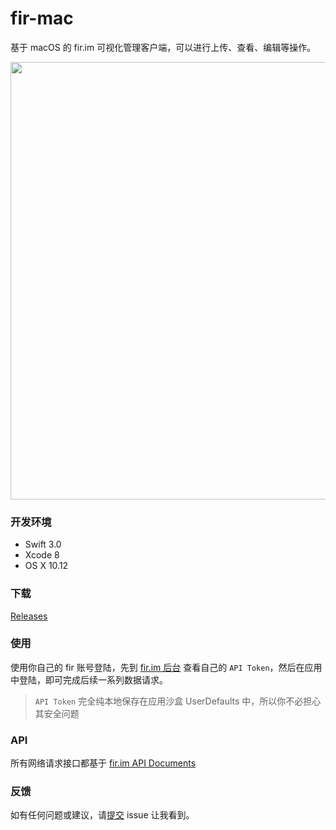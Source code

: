 # fir-mac
基于 macOS 的 fir.im 可视化管理客户端，可以进行上传、查看、编辑等操作。

<img width="700" src="http://ww2.sinaimg.cn/large/006tKfTcgy1ffl941zc3fj31bs0z8n4u.jpg" />

### 开发环境

- Swift 3.0
- Xcode 8
- OS X 10.12

### 下载

[Releases](https://github.com/isaced/fir-mac/releases)

### 使用

使用你自己的 fir 账号登陆，先到 [fir.im 后台](https://fir.im/apps/apitoken) 查看自己的 `API Token`，然后在应用中登陆，即可完成后续一系列数据请求。

> `API Token` 完全纯本地保存在应用沙盒 UserDefaults 中，所以你不必担心其安全问题

### API

所有网络请求接口都基于 [fir.im API Documents](http://fir.im/docs)

### 反馈

如有任何问题或建议，请[提交](https://github.com/isaced/fir-mac/issues/new) issue 让我看到。
